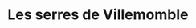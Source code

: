 ---
title: "Les serres de Villemomble"
url: /villemomble/les-serres-de-villemomble/
shop: Garten-Center
---